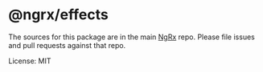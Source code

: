 # @ngrx/effects

The sources for this package are in the main
[NgRx](https://github.com/ngrx/platform) repo. Please file issues and pull
requests against that repo.

License: MIT
